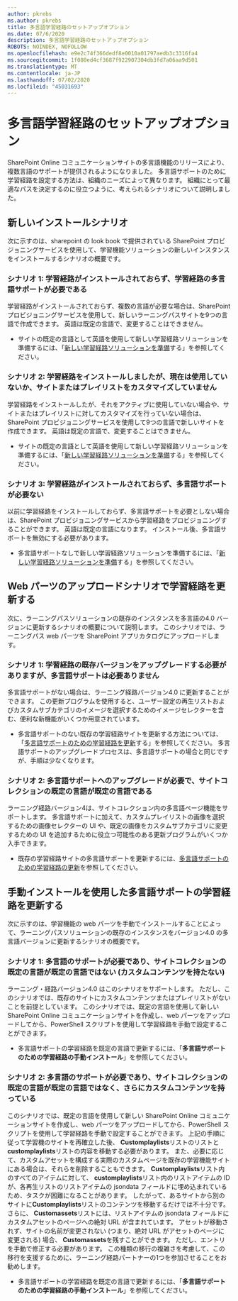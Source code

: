 ```yaml
---
author: pkrebs
ms.author: pkrebs
title: 多言語学習経路のセットアップオプション
ms.date: 07/6/2020
description: 多言語学習経路のセットアップオプション
ROBOTS: NOINDEX, NOFOLLOW
ms.openlocfilehash: e9e2c74f366dedf8e0010a01797aedb3c3316fa4
ms.sourcegitcommit: 1f080ed4cf3687f922907304db3fd7a06aa9d501
ms.translationtype: MT
ms.contentlocale: ja-JP
ms.lasthandoff: 07/02/2020
ms.locfileid: "45031693"
---
```

# <a name="setup-options-for-multilingual-learning-pathways"></a>多言語学習経路のセットアップオプション
SharePoint Online コミュニケーションサイトの多言語機能のリリースにより、複数言語のサポートが提供されるようになりました。 多言語サポートのために学習経路を設定する方法は、組織のニーズによって異なります。 組織にとって最適なパスを決定するのに役立つように、考えられるシナリオについて説明しました。

## <a name="new-install-scenarios"></a>新しいインストールシナリオ
次に示すのは、sharepoint の look book で提供されている SharePoint プロビジョニングサービスを使用して、学習機能ソリューションの新しいインスタンスをインストールするシナリオの概要です。

### <a name="scenario-1-we-have-not-installed-learning-pathways-and-need-learning-pathways-multilingual-support"></a>シナリオ 1: 学習経路がインストールされておらず、学習経路の多言語サポートが必要である 
学習経路がインストールされておらず、複数の言語が必要な場合は、SharePoint プロビジョニングサービスを使用して、新しいラーニングパスサイトを9つの言語で作成できます。 英語は既定の言語で、変更することはできません。 
- サイトの既定の言語として英語を使用して新しい学習経路ソリューションを準備するには、「[新しい学習経路ソリューションを準備](custom_provision_ml.md)する」を参照してください。

### <a name="scenario-2-we-installed-learning-pathways-but-arent-currently-using-it-andor-havent-made-any-customization-to-the-site-or-playlists"></a>シナリオ 2: 学習経路をインストールしましたが、現在は使用していないか、サイトまたはプレイリストをカスタマイズしていません 
学習経路をインストールしたが、それをアクティブに使用していない場合や、サイトまたはプレイリストに対してカスタマイズを行っていない場合は、SharePoint プロビジョニングサービスを使用して9つの言語で新しいサイトを作成できます。 英語は既定の言語で、変更することはできません。 
- サイトの既定の言語として英語を使用して新しい学習経路ソリューションを準備するには、「[新しい学習経路ソリューションを準備](custom_provision_ml.md)する」を参照してください。

### <a name="scenario-3-we-have-not-installed-learning-pathways-and-dont-need-multilingual-support"></a>シナリオ 3: 学習経路がインストールされておらず、多言語サポートが必要ない 
以前に学習経路をインストールしておらず、多言語サポートを必要としない場合は、SharePoint プロビジョニングサービスから学習経路をプロビジョニングすることができます。 英語は既定の言語になります。 インストール後、多言語サポートを無効にする必要があります。 
- 多言語サポートなしで新しい学習経路ソリューションを準備するには、「[新しい学習経路ソリューションを準備](custom_provision_ml.md)する」を参照してください。

## <a name="update-learning-pathways-with-web-part-upload-scenarios"></a>Web パーツのアップロードシナリオで学習経路を更新する
次に、ラーニングパスソリューションの既存のインスタンスを多言語の4.0 バージョンに更新するシナリオの概要について説明します。 このシナリオでは、ラーニングパス web パーツを SharePoint アプリカタログにアップロードします。

### <a name="scenario-1-we-need-to-upgrade-an-existing-version-of-learning-pathways-but-do-not-need-multilingual-support"></a>シナリオ 1: 学習経路の既存バージョンをアップグレードする必要がありますが、多言語サポートは必要ありません
多言語サポートがない場合は、ラーニング経路バージョン4.0 に更新することができます。 この更新プログラムを使用すると、ユーザー設定の再生リストおよびカスタムサブカテゴリのイメージを選択するためのイメージセレクターを含む、便利な新機能がいくつか用意されています。 

- 多言語サポートのない既存の学習経路サイトを更新する方法については、「[多言語サポートのための学習経路を更新](custom_update_ml.md)する」を参照してください。 多言語サポートのアップグレードプロセスは、多言語サポートの場合と同じですが、手順は少なくなります。 

### <a name="scenario-2-we-need-to-upgrade-to-multilingual-support-and-the-default-language-of-the-site-collection-is-our-default-language"></a>シナリオ 2: 多言語サポートへのアップグレードが必要で、サイトコレクションの既定の言語が既定の言語である
ラーニング経路バージョン4は、サイトコレクション内の多言語ページ機能をサポートします。 多言語サポートに加えて、カスタムプレイリストの画像を選択するための画像セレクターの UI や、既定の画像をカスタムサブカテゴリに変更するための UI を追加するために役立つ可能性のある更新プログラムがいくつか入手できます。 
- 既存の学習経路サイトの多言語サポートを更新するには、[多言語サポートのための学習経路の更新](custom_update_ml.md)を参照してください。 

## <a name="update-learning-pathways-for-multilingual-support-with-manual-install"></a>手動インストールを使用した多言語サポートの学習経路を更新する 
次に示すのは、学習機能の web パーツを手動でインストールすることによって、ラーニングパスソリューションの既存のインスタンスをバージョン4.0 の多言語バージョンに更新するシナリオの概要です。 

### <a name="scenario-1-we-need-multilingual-support-and-the-default-language-of-the-site-collection-is-not-our-default-language--no-custom-content"></a>シナリオ 1: 多言語のサポートが必要であり、サイトコレクションの既定の言語が既定の言語ではない (カスタムコンテンツを持たない) 
ラーニング・経路バージョン4.0 はこのシナリオをサポートします。 ただし、このシナリオでは、既存のサイトにカスタムコンテンツまたはプレイリストがないことを前提としています。 このシナリオでは、既定の言語を使用して新しい SharePoint Online コミュニケーションサイトを作成し、web パーツをアップロードしてから、PowerShell スクリプトを使用して学習経路を手動で設定することができます。 
- 多言語サポートの学習経路を既定の言語で更新するには、「**多言語サポートのための学習経路の手動インストール**」を参照してください。

### <a name="scenario-2-we-need-multilingual-support-and-the-default-language-of-the-site-collection-is-not-our-default-language--plus-we-have-custom-content"></a>シナリオ 2: 多言語のサポートが必要であり、サイトコレクションの既定の言語が既定の言語ではなく、さらにカスタムコンテンツを持っている 
このシナリオでは、既定の言語を使用して新しい SharePoint Online コミュニケーションサイトを作成し、web パーツをアップロードしてから、PowerShell スクリプトを使用して学習経路を手動で設定することができます。 上記の手順に従って学習機のサイトを再確立した後、 **Customplaylists**リストのリストと**customplaylists**リストの内容を移動する必要があります。 また、必要に応じて、カスタムアセットを構成する実際のカスタムページを既存の学習機能サイトにある場合は、それらを削除することもできます。 **Customplaylists**リスト内のすべてのアイテムに対して、 **customplaylists**リスト内のリストアイテムの ID が、各再生リストのリストアイテムの jsondata フィールドに埋め込まれているため、タスクが困難になることがあります。 したがって、あるサイトから別のサイトに**Customplaylists**リストのコンテンツを移動するだけでは不十分です。 さらに、 **Customassets**リストには、リストアイテムの jsondata フィールドにカスタムアセットのページへの絶対 URL が含まれています。 アセットが移動されず、サイトの名前が変更されない (つまり、絶対 URL がアセットのページに変更される) 場合、 **Customassets**を残すことができます。 ただし、エントリを手動で修正する必要があります。 この種類の移行の複雑さを考慮して、この移行を支援するために、ラーニング経路パートナーの1つを参加させることをお勧めします。
- 多言語サポートの学習経路を既定の言語で更新するには、「**多言語サポートのための学習経路の手動インストール**」を参照してください。

